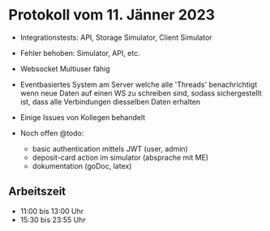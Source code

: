# Protokoll vom 11. Jänner 2023 

- Integrationstests: API, Storage Simulator, Client Simulator
- Fehler behoben: Simulator, API, etc.
- Websocket Multiuser fähig
- Eventbasiertes System am Server welche alle 'Threads' benachrichtigt wenn neue Daten auf einen WS zu schreiben sind, sodass sichergestellt ist, dass alle Verbindungen diesselben Daten erhalten
- Einige Issues von Kollegen behandelt

- Noch offen @todo:
	- basic authentication mittels JWT (user, admin)
  	- deposit-card action im simulator (absprache mit ME)
  	- dokumentation (goDoc, latex)

## Arbeitszeit
<!-- { "progress": true, "date": ["23/01/11"] } -->
- 11:00 bis 13:00 Uhr
- 15:30 bis 23:55 Uhr
<!-- { "progress": false } -->
